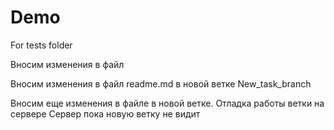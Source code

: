 # Demo
For tests folder

Вносим изменения в файл

Вносим изменения в файл readme.md в новой ветке New_task_branch

Вносим еще изменения в файле в новой ветке. Отладка работы ветки на сервере
Сервер пока новую ветку не видит
